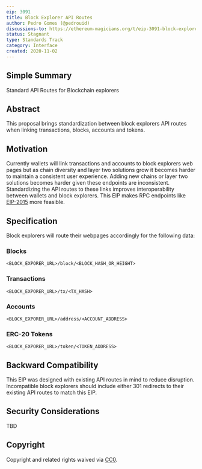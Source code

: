 ```yaml
---
eip: 3091
title: Block Explorer API Routes
author: Pedro Gomes (@pedrouid)
discussions-to: https://ethereum-magicians.org/t/eip-3091-block-explorer-api-routes/4907
status: Stagnant
type: Standards Track
category: Interface
created: 2020-11-02
---
```


## Simple Summary
Standard API Routes for Blockchain explorers

## Abstract
This proposal brings standardization between block explorers API routes when linking transactions, blocks, accounts and tokens. 

## Motivation
Currently wallets will link transactions and accounts to block explorers web pages but as chain diversity and layer two solutions grow it becomes harder to maintain a consistent user experience. Adding new chains or layer two solutions becomes harder given these endpoints are inconsistent. Standardizing the API routes to these links improves interoperability between wallets and block explorers. This EIP makes RPC endpoints like [EIP-2015](./eip-2015.md) more feasible.

## Specification
Block explorers will route their webpages accordingly for the following data:

### Blocks
`<BLOCK_EXPORER_URL>/block/<BLOCK_HASH_OR_HEIGHT>`

### Transactions
`<BLOCK_EXPORER_URL>/tx/<TX_HASH>`

### Accounts
`<BLOCK_EXPORER_URL>/address/<ACCOUNT_ADDRESS>`

### ERC-20 Tokens
`<BLOCK_EXPORER_URL>/token/<TOKEN_ADDRESS>`

## Backward Compatibility
This EIP was designed with existing API routes in mind to reduce disruption. Incompatible block explorers should include either 301 redirects to their existing API routes to match this EIP.

## Security Considerations
TBD

## Copyright
Copyright and related rights waived via [CC0](https://creativecommons.org/publicdomain/zero/1.0/).
